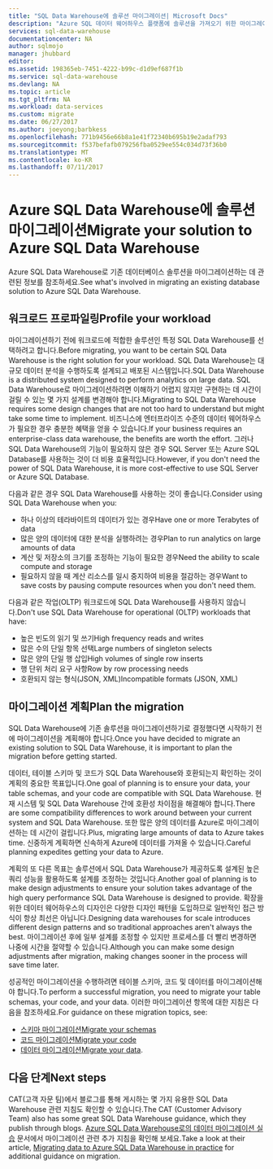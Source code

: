 ```yaml
---
title: "SQL Data Warehouse에 솔루션 마이그레이션| Microsoft Docs"
description: "Azure SQL 데이터 웨어하우스 플랫폼에 솔루션을 가져오기 위한 마이그레이션 지침"
services: sql-data-warehouse
documentationcenter: NA
author: sqlmojo
manager: jhubbard
editor: 
ms.assetid: 198365eb-7451-4222-b99c-d1d9ef687f1b
ms.service: sql-data-warehouse
ms.devlang: NA
ms.topic: article
ms.tgt_pltfrm: NA
ms.workload: data-services
ms.custom: migrate
ms.date: 06/27/2017
ms.author: joeyong;barbkess
ms.openlocfilehash: 771b9456e66b8a1e41f72340b695b19e2adaf793
ms.sourcegitcommit: f537befafb079256fba0529ee554c034d73f36b0
ms.translationtype: MT
ms.contentlocale: ko-KR
ms.lasthandoff: 07/11/2017
---
```

# <a name="migrate-your-solution-to-azure-sql-data-warehouse"></a><span data-ttu-id="d60bc-103">Azure SQL Data Warehouse에 솔루션 마이그레이션</span><span class="sxs-lookup"><span data-stu-id="d60bc-103">Migrate your solution to Azure SQL Data Warehouse</span></span>
<span data-ttu-id="d60bc-104">Azure SQL Data Warehouse로 기존 데이터베이스 솔루션을 마이그레이션하는 데 관련된 정보를 참조하세요.</span><span class="sxs-lookup"><span data-stu-id="d60bc-104">See what's involved in migrating an existing database solution to Azure SQL Data Warehouse.</span></span> 

## <a name="profile-your-workload"></a><span data-ttu-id="d60bc-105">워크로드 프로파일링</span><span class="sxs-lookup"><span data-stu-id="d60bc-105">Profile your workload</span></span>
<span data-ttu-id="d60bc-106">마이그레이션하기 전에 워크로드에 적합한 솔루션인 특정 SQL Data Warehouse를 선택하려고 합니다.</span><span class="sxs-lookup"><span data-stu-id="d60bc-106">Before migrating, you want to be certain SQL Data Warehouse is the right solution for your workload.</span></span> <span data-ttu-id="d60bc-107">SQL Data Warehouse는 대규모 데이터 분석을 수행하도록 설계되고 배포된 시스템입니다.</span><span class="sxs-lookup"><span data-stu-id="d60bc-107">SQL Data Warehouse is a distributed system designed to perform analytics on large data.</span></span>  <span data-ttu-id="d60bc-108">SQL Data Warehouse로 마이그레이션하려면 이해하기 어렵지 않지만 구현하는 데 시간이 걸릴 수 있는 몇 가지 설계를 변경해야 합니다.</span><span class="sxs-lookup"><span data-stu-id="d60bc-108">Migrating to SQL Data Warehouse requires some design changes that are not too hard to understand but might take some time to implement.</span></span> <span data-ttu-id="d60bc-109">비즈니스에 엔터프라이즈 수준의 데이터 웨어하우스가 필요한 경우 충분한 혜택을 얻을 수 있습니다.</span><span class="sxs-lookup"><span data-stu-id="d60bc-109">If your business requires an enterprise-class data warehouse, the benefits are worth the effort.</span></span> <span data-ttu-id="d60bc-110">그러나 SQL Data Warehouse의 기능이 필요하지 않은 경우 SQL Server 또는 Azure SQL Database를 사용하는 것이 더 비용 효율적입니다.</span><span class="sxs-lookup"><span data-stu-id="d60bc-110">However, if you don't need the power of SQL Data Warehouse, it is more cost-effective to use SQL Server or Azure SQL Database.</span></span>

<span data-ttu-id="d60bc-111">다음과 같은 경우 SQL Data Warehouse를 사용하는 것이 좋습니다.</span><span class="sxs-lookup"><span data-stu-id="d60bc-111">Consider using SQL Data Warehouse when you:</span></span>
- <span data-ttu-id="d60bc-112">하나 이상의 테라바이트의 데이터가 있는 경우</span><span class="sxs-lookup"><span data-stu-id="d60bc-112">Have one or more Terabytes of data</span></span>
- <span data-ttu-id="d60bc-113">많은 양의 데이터에 대한 분석을 실행하려는 경우</span><span class="sxs-lookup"><span data-stu-id="d60bc-113">Plan to run analytics on large amounts of data</span></span>
- <span data-ttu-id="d60bc-114">계산 및 저장소의 크기를 조정하는 기능이 필요한 경우</span><span class="sxs-lookup"><span data-stu-id="d60bc-114">Need the ability to scale compute and storage</span></span> 
- <span data-ttu-id="d60bc-115">필요하지 않을 때 계산 리소스를 일시 중지하여 비용을 절감하는 경우</span><span class="sxs-lookup"><span data-stu-id="d60bc-115">Want to save costs by pausing compute resources when you don't need them.</span></span>

<span data-ttu-id="d60bc-116">다음과 같은 작업(OLTP) 워크로드에 SQL Data Warehouse를 사용하지 않습니다.</span><span class="sxs-lookup"><span data-stu-id="d60bc-116">Don't use SQL Data Warehouse for operational (OLTP) workloads that have:</span></span>
- <span data-ttu-id="d60bc-117">높은 빈도의 읽기 및 쓰기</span><span class="sxs-lookup"><span data-stu-id="d60bc-117">High frequency reads and writes</span></span>
- <span data-ttu-id="d60bc-118">많은 수의 단일 항목 선택</span><span class="sxs-lookup"><span data-stu-id="d60bc-118">Large numbers of singleton selects</span></span>
- <span data-ttu-id="d60bc-119">많은 양의 단일 행 삽입</span><span class="sxs-lookup"><span data-stu-id="d60bc-119">High volumes of single row inserts</span></span>
- <span data-ttu-id="d60bc-120">행 단위 처리 요구 사항</span><span class="sxs-lookup"><span data-stu-id="d60bc-120">Row by row processing needs</span></span>
- <span data-ttu-id="d60bc-121">호환되지 않는 형식(JSON, XML)</span><span class="sxs-lookup"><span data-stu-id="d60bc-121">Incompatible formats (JSON, XML)</span></span>


## <a name="plan-the-migration"></a><span data-ttu-id="d60bc-122">마이그레이션 계획</span><span class="sxs-lookup"><span data-stu-id="d60bc-122">Plan the migration</span></span>

<span data-ttu-id="d60bc-123">SQL Data Warehouse에 기존 솔루션을 마이그레이션하기로 결정했다면 시작하기 전에 마이그레이션을 계획해야 합니다.</span><span class="sxs-lookup"><span data-stu-id="d60bc-123">Once you have decided to migrate an existing solution to SQL Data Warehouse, it is important to plan the migration before getting started.</span></span> 

<span data-ttu-id="d60bc-124">데이터, 테이블 스키마 및 코드가 SQL Data Warehouse와 호환되는지 확인하는 것이 계획의 중요한 목표입니다.</span><span class="sxs-lookup"><span data-stu-id="d60bc-124">One goal of planning is to ensure your data, your table schemas, and your code are compatible with SQL Data Warehouse.</span></span> <span data-ttu-id="d60bc-125">현재 시스템 및 SQL Data Warehouse 간에 호환성 차이점을 해결해야 합니다.</span><span class="sxs-lookup"><span data-stu-id="d60bc-125">There are some compatibility differences to work around between your current system and SQL Data Warehouse.</span></span> <span data-ttu-id="d60bc-126">또한 많은 양의 데이터를 Azure로 마이그레이션하는 데 시간이 걸립니다.</span><span class="sxs-lookup"><span data-stu-id="d60bc-126">Plus, migrating large amounts of data to Azure takes time.</span></span> <span data-ttu-id="d60bc-127">신중하게 계획하면 신속하게 Azure에 데이터를 가져올 수 있습니다.</span><span class="sxs-lookup"><span data-stu-id="d60bc-127">Careful planning expedites getting your data to Azure.</span></span> 

<span data-ttu-id="d60bc-128">계획의 또 다른 목표는 솔루션에서 SQL Data Warehouse가 제공하도록 설계된 높은 쿼리 성능을 활용하도록 설계를 조정하는 것입니다.</span><span class="sxs-lookup"><span data-stu-id="d60bc-128">Another goal of planning is to make design adjustments to ensure your solution takes advantage of the high query performance SQL Data Warehouse is designed to provide.</span></span> <span data-ttu-id="d60bc-129">확장을 위한 데이터 웨어하우스의 디자인은 다양한 디자인 패턴을 도입하므로 일반적인 접근 방식이 항상 최선은 아닙니다.</span><span class="sxs-lookup"><span data-stu-id="d60bc-129">Designing data warehouses for scale introduces different design patterns and so traditional approaches aren't always the best.</span></span> <span data-ttu-id="d60bc-130">마이그레이션 후에 일부 설계를 조정할 수 있지만 프로세스를 더 빨리 변경하면 나중에 시간을 절약할 수 있습니다.</span><span class="sxs-lookup"><span data-stu-id="d60bc-130">Although you can make some design adjustments after migration, making changes sooner in the process will save time later.</span></span>

<span data-ttu-id="d60bc-131">성공적인 마이그레이션을 수행하려면 테이블 스키마, 코드 및 데이터를 마이그레이션해야 합니다.</span><span class="sxs-lookup"><span data-stu-id="d60bc-131">To perform a successful migration, you need to migrate your table schemas, your code, and your data.</span></span> <span data-ttu-id="d60bc-132">이러한 마이그레이션 항목에 대한 지침은 다음을 참조하세요.</span><span class="sxs-lookup"><span data-stu-id="d60bc-132">For guidance on these migration topics, see:</span></span>

-  [<span data-ttu-id="d60bc-133">스키마 마이그레이션</span><span class="sxs-lookup"><span data-stu-id="d60bc-133">Migrate your schemas</span></span>](sql-data-warehouse-migrate-schema.md)
-  [<span data-ttu-id="d60bc-134">코드 마이그레이션</span><span class="sxs-lookup"><span data-stu-id="d60bc-134">Migrate your code</span></span>](sql-data-warehouse-migrate-code.md)
-  <span data-ttu-id="d60bc-135">[데이터 마이그레이션](sql-data-warehouse-migrate-data.md)</span><span class="sxs-lookup"><span data-stu-id="d60bc-135">[Migrate your data](sql-data-warehouse-migrate-data.md).</span></span> 

<!--
## Perform the migration


## Deploy the solution


## Validate the migration

-->

## <a name="next-steps"></a><span data-ttu-id="d60bc-136">다음 단계</span><span class="sxs-lookup"><span data-stu-id="d60bc-136">Next steps</span></span>
<span data-ttu-id="d60bc-137">CAT(고객 자문 팀)에서 블로그를 통해 게시하는 몇 가지 유용한 SQL Data Warehouse 관련 지침도 확인할 수 있습니다.</span><span class="sxs-lookup"><span data-stu-id="d60bc-137">The CAT (Customer Advisory Team) also has some great SQL Data Warehouse guidance, which they publish through blogs.</span></span>  <span data-ttu-id="d60bc-138">[Azure SQL Data Warehouse로의 데이터 마이그레이션 실습][Migrating data to Azure SQL Data Warehouse in practice] 문서에서 마이그레이션 관련 추가 지침을 확인해 보세요.</span><span class="sxs-lookup"><span data-stu-id="d60bc-138">Take a look at their article, [Migrating data to Azure SQL Data Warehouse in practice][Migrating data to Azure SQL Data Warehouse in practice] for additional guidance on migration.</span></span>

<!--Image references-->

<!--Article references-->

<!--MSDN references-->

<!--Other Web references-->
[Migrating data to Azure SQL Data Warehouse in practice]: https://blogs.msdn.microsoft.com/sqlcat/2016/08/18/migrating-data-to-azure-sql-data-warehouse-in-practice/
